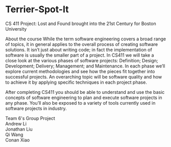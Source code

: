 # Terrier-Spot-It
CS 411 Project: Lost and Found brought into the 21st Century for Boston University

About the course
While the term software engineering covers a broad range of topics, it in general applies to the overall 
process of creating software solutions. It isn’t just about writing code; in fact the implementation of 
software is usually the smaller part of a project. In CS411 we will take a close look at the various phases 
of software projects: Definition; Design; Development; Delivery; Management; and Maintenance. In each phase 
we’ll explore current methodologies and see how the pieces fit together into successful projects. An 
overarching topic will be software quality and how to achieve it by applying specific techniques in each 
project phase. 

After completing CS411 you should be able to understand and use the basic concepts of software engineering 
to plan and execute software projects in any phase. You’ll also be exposed to a variety of tools currently 
used in software projects in industry.

Team 6's Group Project  
Andrew Li  
Jonathan Liu  
Qi Wang  
Conan Xiao  
